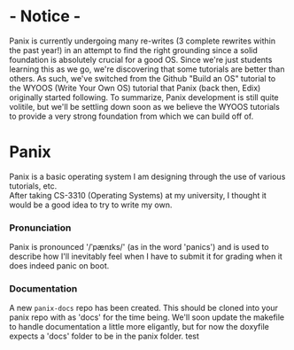 # - Notice -
Panix is currently undergoing many re-writes (3 complete rewrites within the past year!) in an attempt to find the right grounding since a solid foundation is absolutely crucial for a good OS. Since we're just students learning this as we go, we're discovering that some tutorials are better than others. As such, we've switched from the Github "Build an OS" tutorial to the WYOOS (Write Your Own OS) tutorial that Panix (back then, Edix) originally started following. To summarize, Panix development is still quite volitile, but we'll be settling down soon as we believe the WYOOS tutorials to provide a very strong foundation from which we can build off of.

# Panix
Panix is a basic operating system I am designing through the use of various tutorials, etc.</br>
After taking CS-3310 (Operating Systems) at my university, I thought it would be a good idea to try to write my own.

### Pronunciation
Panix is pronounced '/ˈpænɪks/' (as in the word 'panics') and is used to describe how I'll inevitably feel when I have to submit it for grading when it does indeed panic on boot.

### Documentation
A new `panix-docs` repo has been created. This should be cloned into your panix repo with as 'docs' for the time being. We'll soon update the makefile to handle documentation a little more eligantly, but for now the doxyfile expects a 'docs' folder to be in the panix folder. test
